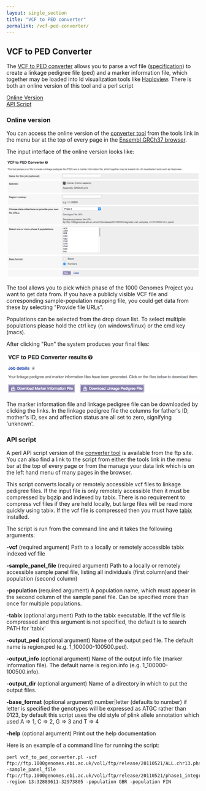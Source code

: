 ```yaml
---
layout: single_section
title: "VCF to PED converter"
permalink: /vcf-ped-converter/
---
```


## VCF to PED Converter

The [VCF to PED converter](http://grch37.ensembl.org/Homo_sapiens/Tools/VcftoPed) allows you to parse a vcf file ([specification](http://vcftools.sourceforge.net/specs.html)) to create a linkage pedigree file (ped) and a marker information file, which together may be loaded into ld visualization tools like [Haploview](http://www.broadinstitute.org/scientific-community/science/programs/medical-and-population-genetics/haploview/haploview). There is both an online version of this tool and a perl script

[Online Version](#online-version)  
[API Script](#api-script)

### Online version

You can access the online version of the [converter tool](http://grch37.ensembl.org/Homo_sapiens/Tools/Summary) from the tools link in the menu bar at the top of every page in the [Ensembl GRCh37 browser](http://grch37.ensembl.org/).

The input interface of the online version looks like:

![vcf to ped converter input interface](/sites/1000genomes.org/files/resize/images/vcf_to_ped_input.png "vcf to ped converter input")

The tool allows you to pick which phase of the 1000 Genomes Project you want to get data from. If you have a publicly visible VCF file and corresponding sample-population mapping file, you could get data from these by selecting "Provide file URLs".

Populations can be selected from the drop down list. To select multiple populations please hold the ctrl key (on windows/linux) or the cmd key (macs).

After clicking "Run" the system produces your final files:

![vcf to ped converter output files interface](/sites/1000genomes.org/files/resize/images/vcf_to_ped_output.png "vcf to ped converter output")

The marker information file and linkage pedigree file can be downloaded by clicking the links. In the linkage pedigree file the columns for father's ID, mother's ID, sex and affection status are all set to zero, signifying 'unknown'.

### API script

A perl API script version of the [converter tool](ftp://ftp.1000genomes.ebi.ac.uk/vol1/ftp/technical/browser/vcf_to_ped_converter/version_1.1/vcf_to_ped_convert.pl) is available from the ftp site. You can also find a link to the script from either the tools link in the menu bar at the top of every page or from the manage your data link which is on the left hand menu of many pages in the browser.

This script converts locally or remotely accessible vcf files to linkage pedigree files. If the input file is only remotely accessible then it must be compressed by bgzip and indexed by tabix. There is no requirement to compress vcf files if they are held locally, but large files will be read more quickly using tabix. If the vcf file is compressed then you must have [tabix](http://sourceforge.net/projects/samtools/files/tabix/) installed.

The script is run from the command line and it takes the following arguments:

**-vcf** (required argument) Path to a locally or remotely accessible tabix indexed vcf file

**-sample_panel_file** (required argument) Path to a locally or remotely accessible sample panel file, listing all individuals (first column)and their population (second column)

**-population** (required argument) A population name, which must appear in the second column of the sample panel file. Can be specified more than once for multiple populations.

**-tabix** (optional argument) Path to the tabix executable. If the vcf file is compressed and this argument is not specified, the default is to search PATH for 'tabix'

**-output_ped** (optional argument) Name of the output ped file. The default name is region.ped (e.g. 1_100000-100500.ped).

**-output_info** (optional argument) Name of the output info file (marker information file). The default name is region.info (e.g. 1_100000-100500.info).

**-output_dir** (optional argument) Name of a directory in which to put the output files.

**-base_format** (optional argument) number|letter (defaults to number) if letter is specified the genotypes will be expressed as ATGC rather than 0123, by default this script uses the old style of plink allele annotation which used A => 1,   C => 2,   G => 3 and  T => 4

**-help** (optional argument) Print out the help documentation

Here is an example of a command line for running the script:

    perl vcf_to_ped_converter.pl -vcf ftp://ftp.1000genomes.ebi.ac.uk/vol1/ftp/release/20110521/ALL.chr13.phase1_integrated_calls.20101123.snps_indels_svs.genotypes.vcf.gz -sample_panel_file ftp://ftp.1000genomes.ebi.ac.uk/vol1/ftp/release/20110521/phase1_integrated_calls.20101123.ALL.sample_panel -region 13:32889611-32973805 -population GBR -population FIN

